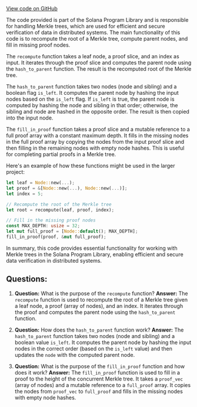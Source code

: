 [View code on GitHub](https://github.com/solana-labs/solana-program-library/libraries/concurrent-merkle-tree/src/hash.rs)

The code provided is part of the Solana Program Library and is responsible for handling Merkle trees, which are used for efficient and secure verification of data in distributed systems. The main functionality of this code is to recompute the root of a Merkle tree, compute parent nodes, and fill in missing proof nodes.

The `recompute` function takes a leaf node, a proof slice, and an index as input. It iterates through the proof slice and computes the parent node using the `hash_to_parent` function. The result is the recomputed root of the Merkle tree.

The `hash_to_parent` function takes two nodes (node and sibling) and a boolean flag `is_left`. It computes the parent node by hashing the input nodes based on the `is_left` flag. If `is_left` is true, the parent node is computed by hashing the node and sibling in that order; otherwise, the sibling and node are hashed in the opposite order. The result is then copied into the input node.

The `fill_in_proof` function takes a proof slice and a mutable reference to a full proof array with a constant maximum depth. It fills in the missing nodes in the full proof array by copying the nodes from the input proof slice and then filling in the remaining nodes with empty node hashes. This is useful for completing partial proofs in a Merkle tree.

Here's an example of how these functions might be used in the larger project:

```rust
let leaf = Node::new(...);
let proof = &[Node::new(...), Node::new(...)];
let index = 5;

// Recompute the root of the Merkle tree
let root = recompute(leaf, proof, index);

// Fill in the missing proof nodes
const MAX_DEPTH: usize = 32;
let mut full_proof = [Node::default(); MAX_DEPTH];
fill_in_proof(proof, &mut full_proof);
```

In summary, this code provides essential functionality for working with Merkle trees in the Solana Program Library, enabling efficient and secure data verification in distributed systems.
## Questions: 
 1. **Question:** What is the purpose of the `recompute` function?
   **Answer:** The `recompute` function is used to recompute the root of a Merkle tree given a leaf node, a proof (array of nodes), and an index. It iterates through the proof and computes the parent node using the `hash_to_parent` function.

2. **Question:** How does the `hash_to_parent` function work?
   **Answer:** The `hash_to_parent` function takes two nodes (node and sibling) and a boolean value `is_left`. It computes the parent node by hashing the input nodes in the correct order (based on the `is_left` value) and then updates the `node` with the computed parent node.

3. **Question:** What is the purpose of the `fill_in_proof` function and how does it work?
   **Answer:** The `fill_in_proof` function is used to fill in a proof to the height of the concurrent Merkle tree. It takes a `proof_vec` (array of nodes) and a mutable reference to a `full_proof` array. It copies the nodes from `proof_vec` to `full_proof` and fills in the missing nodes with empty node hashes.